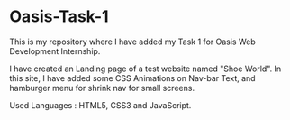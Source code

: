 # Oasis-Task-1
This is my repository where I have added my Task 1 for Oasis Web Development Internship.

I have created an Landing page of a test website named "Shoe World".
In this site, I have added some CSS Animations on Nav-bar Text, and hamburger menu for shrink nav for small screens.

Used Languages : HTML5, CSS3 and JavaScript.

